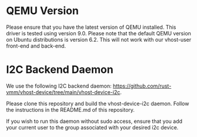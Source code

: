 # QEMU Version

Please ensure that you have the latest version of QEMU installed. This driver
is tested using version 9.0. Please note that the default QEMU version on
Ubuntu distributions is version 6.2. This will not work with our vhost-user
front-end and back-end.

# I2C Backend Daemon

We use the following I2C backend daemon:
https://github.com/rust-vmm/vhost-device/tree/main/vhost-device-i2c.

Please clone this repository and build the vhost-device-i2c daemon.
Follow the instructions in the README.md of this repository.

If you wish to run this daemon without sudo access, ensure that you
add your current user to the group associated with your desired
i2c device.